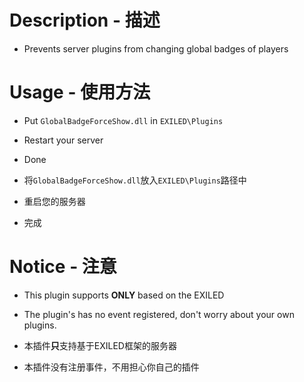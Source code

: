 # Description - 描述
* Prevents server plugins from changing global badges of players



# Usage - 使用方法
* Put `GlobalBadgeForceShow.dll` in `EXILED\Plugins`
* Restart your server
* Done

* 将`GlobalBadgeForceShow.dll`放入`EXILED\Plugins`路径中
* 重启您的服务器
* 完成
# Notice - 注意
* This plugin supports **ONLY** based on the EXILED
* The plugin's has no event registered, don't worry about your own plugins.

* 本插件**只**支持基于EXILED框架的服务器
* 本插件没有注册事件，不用担心你自己的插件
